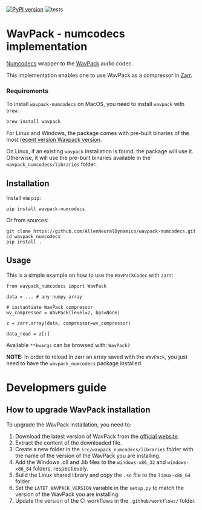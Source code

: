 [![PyPI version](https://badge.fury.io/py/wavpack-numcodecs.svg)](https://badge.fury.io/py/wavpack-numcodecs) ![tests](https://github.com/AllenNeuralDynamics/wavpack-numcodecs/actions/workflows/python-package-cython.yml/badge.svg)


# WavPack - numcodecs implementation

[Numcodecs](https://numcodecs.readthedocs.io/en/latest/index.html) wrapper to the 
[WavPack](https://www.wavpack.com/index.html) audio codec.

This implementation enables one to use WavPack as a compressor in 
[Zarr](https://zarr.readthedocs.io/en/stable/index.html).


### Requirements

To install `wavpack-numcodecs` on MacOS, you need to install `wavpack` with `brew`:

```bash
brew install wavpack
```

For Linux and Windows, the package comes with pre-built binaries of the most 
[recent version Wavpack version](https://github.com/dbry/WavPack/releases/tag/5.7.0).

On Linux, if an existing `wavpack` installation is found, the package will use it. Otherwise, it will use the pre-built binaries available in the `wavpack_numcodecs/libraries` folder.

## Installation

Install via `pip`:

```
pip install wavpack-numcodecs
```

Or from sources:

```
git clone https://github.com/AllenNeuralDynamics/wavpack-numcodecs.git
cd wavpack_numcodecs
pip install .
```

## Usage

This is a simple example on how to use the `WavPackCodec` with `zarr`:

```
from wavpack_numcodecs import WavPack

data = ... # any numpy array

# instantiate WavPack compressor
wv_compressor = WavPack(level=2, bps=None)

z = zarr.array(data, compressor=wv_compressor)

data_read = z[:]
```
Available `**kwargs` can be browsed with: `WavPack?`

**NOTE:** 
In order to reload in zarr an array saved with the `WavPack`, you just need to have the `wavpack_numcodecs` package
installed.

# Developmers guide

## How to upgrade WavPack installation

To upgrade the WavPack installation, you need to:

1. Download the latest version of WavPack from the [official website](https://www.wavpack.com/downloads.html).
2. Extract the content of the downloaded file.
3. Create a new folder in the `src/wavpack_numcodecs/libraries` folder with the name of the version of the WavPack you are installing.
4. Add the Windows .dll and .lib files to the `windows-x86_32` and `windows-x86_64` folders, respectievely.
5. Build the Linux shared library and copy the `.so` file to the `linux-x86_64` folder.
6. Set the `LATET_WAVPACK_VERSION` variable in the `setup.py` to match the version of the WavPack you are installing.
7. Update the version of the CI workflows in the `.github/workflows/` folder.
